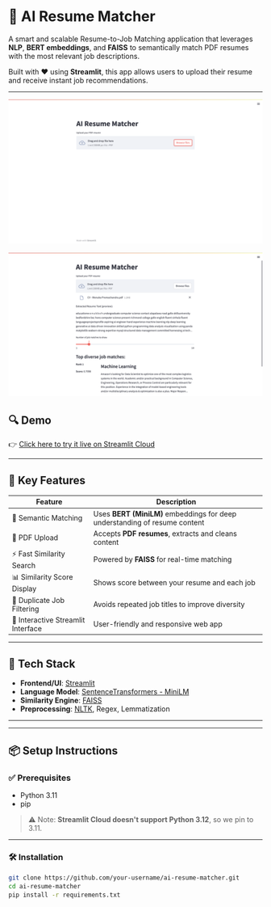 # 🤖 AI Resume Matcher

A smart and scalable Resume-to-Job Matching application that leverages **NLP**, **BERT embeddings**, and **FAISS** to semantically match PDF resumes with the most relevant job descriptions.

Built with ❤️ using **Streamlit**, this app allows users to upload their resume and receive instant job recommendations.

---

![Initial UI](assets/initial%20ui.png)

![Upload Resume](assets/after%20uploading%20the%20CV.png)

## 🔍 Demo

👉 [Click here to try it live on Streamlit Cloud](https://your-streamlit-link.streamlit.app)

---

## 🚀 Key Features

| Feature                            | Description                                                                |
| ---------------------------------- | -------------------------------------------------------------------------- |
| 🧠 Semantic Matching               | Uses **BERT (MiniLM)** embeddings for deep understanding of resume content |
| 📂 PDF Upload                      | Accepts **PDF resumes**, extracts and cleans content                       |
| ⚡ Fast Similarity Search          | Powered by **FAISS** for real-time matching                                |
| 📊 Similarity Score Display        | Shows score between your resume and each job                               |
| 🧩 Duplicate Job Filtering         | Avoids repeated job titles to improve diversity                            |
| 💬 Interactive Streamlit Interface | User-friendly and responsive web app                                       |

---

## 🧠 Tech Stack

- **Frontend/UI**: [Streamlit](https://streamlit.io)
- **Language Model**: [SentenceTransformers - MiniLM](https://www.sbert.net/)
- **Similarity Engine**: [FAISS](https://github.com/facebookresearch/faiss)
- **Preprocessing**: [NLTK](https://www.nltk.org/), Regex, Lemmatization

---

---

## 📦 Setup Instructions

### ✅ Prerequisites

- Python 3.11
- pip

> ⚠️ Note: **Streamlit Cloud doesn't support Python 3.12**, so we pin to 3.11.

---

### 🛠️ Installation

```bash
git clone https://github.com/your-username/ai-resume-matcher.git
cd ai-resume-matcher
pip install -r requirements.txt
```
